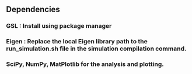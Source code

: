 ## Dependencies 
### GSL : Install using package manager 
### Eigen : Replace the local Eigen library path to the run_simulation.sh file in the simulation compilation command. 
### SciPy, NumPy, MatPlotlib for the analysis and plotting.
